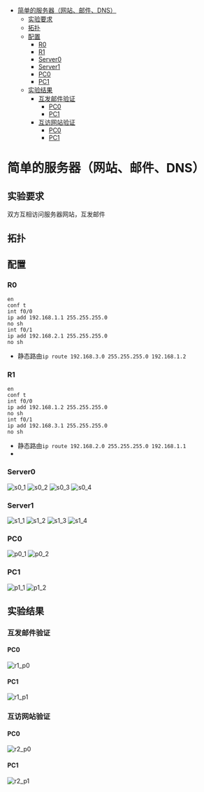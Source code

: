 <link rel="stylesheet" type="text/css" href="../images/auto-number-title.css" />
<!-- TOC -->

- [简单的服务器（网站、邮件、DNS）](#dns)
    - [实验要求](#)
    - [拓扑](#)
    - [配置](#)
        - [R0](#r0)
        - [R1](#r1)
        - [Server0](#server0)
        - [Server1](#server1)
        - [PC0](#pc0)
        - [PC1](#pc1)
    - [实验结果](#)
        - [互发邮件验证](#)
            - [PC0](#pc0)
            - [PC1](#pc1)
        - [互访网站验证](#)
            - [PC0](#pc0)
            - [PC1](#pc1)

<!-- /TOC -->

# 简单的服务器（网站、邮件、DNS）

## 实验要求

双方互相访问服务器网站，互发邮件

## 拓扑

## 配置

### R0

```
en
conf t
int f0/0
ip add 192.168.1.1 255.255.255.0
no sh
int f0/1
ip add 192.168.2.1 255.255.255.0
no sh
```
- 静态路由`ip route 192.168.3.0 255.255.255.0 192.168.1.2`

### R1

```
en
conf t
int f0/0
ip add 192.168.1.2 255.255.255.0
no sh
int f0/1
ip add 192.168.3.1 255.255.255.0
no sh
```
- 静态路由`ip route 192.168.2.0 255.255.255.0 192.168.1.1`
- 
### Server0

![s0_1](/images/s0_1.jpg)
![s0_2](/images/s0_2.jpg)
![s0_3](/images/s0_3.jpg)
![s0_4](/images/s0_4.jpg)

### Server1

![s1_1](/images/s1_1.jpg)
![s1_2](/images/s1_2.jpg)
![s1_3](/images/s1_3.jpg)
![s1_4](/images/s1_4.jpg)

### PC0

![p0_1](/images/p0_1.jpg)
![p0_2](/images/p0_2.jpg)

### PC1

![p1_1](/images/p1_0.jpg)
![p1_2](/images/p1_1.jpg)

## 实验结果

### 互发邮件验证

#### PC0

![r1_p0](/images/r1_p0.jpg)

#### PC1	

![r1_p1](/images/r1_p1.jpg)

### 互访网站验证

#### PC0

![r2_p0](/images/r2_p0.jpg)

#### PC1 

![r2_p1](/images/r2_p1.jpg)